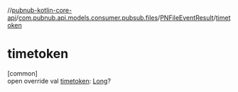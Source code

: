 //[pubnub-kotlin-core-api](../../../index.md)/[com.pubnub.api.models.consumer.pubsub.files](../index.md)/[PNFileEventResult](index.md)/[timetoken](timetoken.md)

# timetoken

[common]\
open override val [timetoken](timetoken.md): [Long](https://kotlinlang.org/api/latest/jvm/stdlib/kotlin/-long/index.html)?

